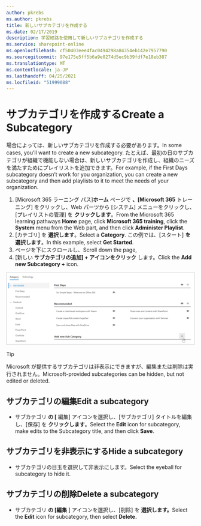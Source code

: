 ```yaml
---
author: pkrebs
ms.author: pkrebs
title: 新しいサブカテゴリを作成する
ms.date: 02/17/2019
description: 学習経路を使用して新しいサブカテゴリを作成する
ms.service: sharepoint-online
ms.openlocfilehash: cf50403eee4fac0494298a84354eb142e7957790
ms.sourcegitcommit: 97e175e5ff5b6a9e0274d5ec9b39fdf7e18eb387
ms.translationtype: MT
ms.contentlocale: ja-JP
ms.lasthandoff: 04/25/2021
ms.locfileid: "51999088"
---
```

# <a name="create-a-subcategory"></a><span data-ttu-id="ea52e-103">サブカテゴリを作成する</span><span class="sxs-lookup"><span data-stu-id="ea52e-103">Create a Subcategory</span></span> 
<span data-ttu-id="ea52e-104">場合によっては、新しいサブカテゴリを作成する必要があります。</span><span class="sxs-lookup"><span data-stu-id="ea52e-104">In some cases, you’ll want to create a new subcategory.</span></span> <span data-ttu-id="ea52e-105">たとえば、最初の日のサブカテゴリが組織で機能しない場合は、新しいサブカテゴリを作成し、組織のニーズを満たすためにプレイリストを追加できます。</span><span class="sxs-lookup"><span data-stu-id="ea52e-105">For example, if the First Days subcategory doesn’t work for you organization, you can create a new subcategory and then add playlists to it to meet the needs of your organization.</span></span> 

1. <span data-ttu-id="ea52e-106">[Microsoft 365 ラーニング パス]**ホーム** ページで **、[Microsoft 365** トレーニング] をクリックし、Web パーツから [システム] メニューをクリックし、[プレイリストの管理] を **クリックします**。</span><span class="sxs-lookup"><span data-stu-id="ea52e-106">From the Microsoft 365 learning pathways **Home** page, click **Microsoft 365 training**, click the **System** menu from the Web part, and then click **Administer Playlist**.</span></span> 
2. <span data-ttu-id="ea52e-107">[カテゴリ] を **選択します**。</span><span class="sxs-lookup"><span data-stu-id="ea52e-107">Select a **Category**.</span></span> <span data-ttu-id="ea52e-108">この例では、[スタート] **を選択します**。</span><span class="sxs-lookup"><span data-stu-id="ea52e-108">In this example, select **Get Started**.</span></span>  
3. <span data-ttu-id="ea52e-109">ページを下にスクロールし、</span><span class="sxs-lookup"><span data-stu-id="ea52e-109">Scroll down the page,</span></span> 
3. <span data-ttu-id="ea52e-110">[新しい **サブカテゴリの追加] + アイコンをクリック** します。</span><span class="sxs-lookup"><span data-stu-id="ea52e-110">Click the **Add new Subcategory +** icon.</span></span>  

![cg-newsubcategory.png](media/cg-newsubcategory.png)

> [!TIP]
> <span data-ttu-id="ea52e-112">Microsoft が提供するサブカテゴリは非表示にできますが、編集または削除は実行されません。</span><span class="sxs-lookup"><span data-stu-id="ea52e-112">Microsoft-provided subcategories can be hidden, but not edited or deleted.</span></span> 

## <a name="edit-a-subcategory"></a><span data-ttu-id="ea52e-113">サブカテゴリの編集</span><span class="sxs-lookup"><span data-stu-id="ea52e-113">Edit a subcategory</span></span>
- <span data-ttu-id="ea52e-114">サブカテゴリ **の [** 編集] アイコンを選択し、[サブカテゴリ] タイトルを編集し、[保存] を **クリックします**。</span><span class="sxs-lookup"><span data-stu-id="ea52e-114">Select the **Edit** icon for subcategory, make edits to the Subcategory title, and then click **Save**.</span></span>

## <a name="hide-a-subcategory"></a><span data-ttu-id="ea52e-115">サブカテゴリを非表示にする</span><span class="sxs-lookup"><span data-stu-id="ea52e-115">Hide a subcategory</span></span>
- <span data-ttu-id="ea52e-116">サブカテゴリの目玉を選択して非表示にします。</span><span class="sxs-lookup"><span data-stu-id="ea52e-116">Select the eyeball for subcategory to hide it.</span></span> 

## <a name="delete-a-subcategory"></a><span data-ttu-id="ea52e-117">サブカテゴリの削除</span><span class="sxs-lookup"><span data-stu-id="ea52e-117">Delete a subcategory</span></span>
- <span data-ttu-id="ea52e-118">サブカテゴリ **の [編集** ] アイコンを選択し、[削除] を **選択します。**</span><span class="sxs-lookup"><span data-stu-id="ea52e-118">Select the **Edit** icon for subcategory, then select **Delete.**</span></span> 
